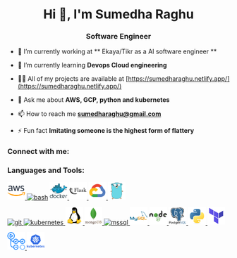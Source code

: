 <h1 align="center">Hi 👋, I'm Sumedha Raghu</h1>
<h3 align="center">Software Engineer</h3>

- 🔭 I’m currently working at ** Ekaya/Tikr as a AI software engineer **

- 🌱 I’m currently learning **Devops Cloud engineering**

- 👨‍💻 All of my projects are available at [https://sumedharaghu.netlify.app/](https://sumedharaghu.netlify.app/)

- 💬 Ask me about **AWS, GCP, python and kubernetes**

- 📫 How to reach me **sumedharaghu@gmail.com**

- ⚡ Fun fact **Imitating someone is the highest form of flattery**

<h3 align="left">Connect with me:</h3>
<p align="left">
</p>

<h3 align="left">Languages and Tools:</h3>
<p align="left"> 
  <a href="https://aws.amazon.com" target="_blank" rel="noreferrer"> <img src="https://raw.githubusercontent.com/devicons/devicon/master/icons/amazonwebservices/amazonwebservices-original-wordmark.svg" alt="aws" width="40" height="40"/> </a>
  <a href="https://www.gnu.org/software/bash/" target="_blank" rel="noreferrer"> <img src="https://www.vectorlogo.zone/logos/gnu_bash/gnu_bash-icon.svg" alt="bash" width="40" height="40"/></a>
  <a href="https://www.docker.com/" target="_blank" rel="noreferrer"> <img src="https://raw.githubusercontent.com/devicons/devicon/master/icons/docker/docker-original-wordmark.svg" alt="docker" width="40" height="40"/> </a> 
 <a href="https://flask.palletsprojects.com/" target="_blank" rel="noreferrer"> 
  <img src="https://raw.githubusercontent.com/devicons/devicon/master/icons/flask/flask-original-wordmark.svg" alt="flask" width="40" height="40"/> 
</a> 

<a href="https://cloud.google.com/" target="_blank" rel="noreferrer"> 
  <img src="https://raw.githubusercontent.com/devicons/devicon/master/icons/googlecloud/googlecloud-original.svg" alt="google cloud" width="40" height="40"/> 
</a>
<a href="https://go.dev/" target="_blank" rel="noreferrer"> 
  <img src="https://raw.githubusercontent.com/devicons/devicon/master/icons/go/go-original.svg" alt="go" width="40" height="40"/> 
</a>

  <a href="https://git-scm.com/" target="_blank" rel="noreferrer"> <img src="https://www.vectorlogo.zone/logos/git-scm/git-scm-icon.svg" alt="git" width="40" height="40"/> </a> 
 <a href="https://kubernetes.io" target="_blank" rel="noreferrer"> <img src="https://www.vectorlogo.zone/logos/kubernetes/kubernetes-icon.svg" alt="kubernetes" width="40" height="40"/> </a> 
  <a href="https://www.linux.org/" target="_blank" rel="noreferrer"> <img src="https://raw.githubusercontent.com/devicons/devicon/master/icons/linux/linux-original.svg" alt="linux" width="40" height="40"/> </a> 
  <a href="https://www.mongodb.com/" target="_blank" rel="noreferrer"> <img src="https://raw.githubusercontent.com/devicons/devicon/master/icons/mongodb/mongodb-original-wordmark.svg" alt="mongodb" width="40" height="40"/> </a>
  <a href="https://www.microsoft.com/en-us/sql-server" target="_blank" rel="noreferrer"> <img src="https://www.svgrepo.com/show/303229/microsoft-sql-server-logo.svg" alt="mssql" width="40" height="40"/> </a> <a href="https://www.mysql.com/" target="_blank" rel="noreferrer"> <img src="https://raw.githubusercontent.com/devicons/devicon/master/icons/mysql/mysql-original-wordmark.svg" alt="mysql" width="40" height="40"/> </a> 
  <a href="https://nodejs.org" target="_blank" rel="noreferrer"> <img src="https://raw.githubusercontent.com/devicons/devicon/master/icons/nodejs/nodejs-original-wordmark.svg" alt="nodejs" width="40" height="40"/> </a> 
  <a href="https://www.postgresql.org" target="_blank" rel="noreferrer"> <img src="https://raw.githubusercontent.com/devicons/devicon/master/icons/postgresql/postgresql-original-wordmark.svg" alt="postgresql" width="40" height="40"/> </a> <a href="https://www.python.org" target="_blank" rel="noreferrer"> <img src="https://raw.githubusercontent.com/devicons/devicon/master/icons/python/python-original.svg" alt="python" width="40" height="40"/> </a> 
  <a href="https://www.terraform.io/" target="_blank" rel="noreferrer"> 
  <img src="https://raw.githubusercontent.com/devicons/devicon/master/icons/terraform/terraform-original.svg" alt="terraform" width="40" height="40"/> 
</a> 

<a href="https://github.com/features/actions" target="_blank" rel="noreferrer"> 
  <img src="https://raw.githubusercontent.com/devicons/devicon/master/icons/githubactions/githubactions-original.svg" alt="github actions" width="40" height="40"/> 
</a> 

<a href="https://kubernetes.io/" target="_blank" rel="noreferrer"> 
  <img src="https://raw.githubusercontent.com/devicons/devicon/master/icons/kubernetes/kubernetes-plain-wordmark.svg" alt="kubernetes" width="40" height="40"/> 
</a>
</p>
